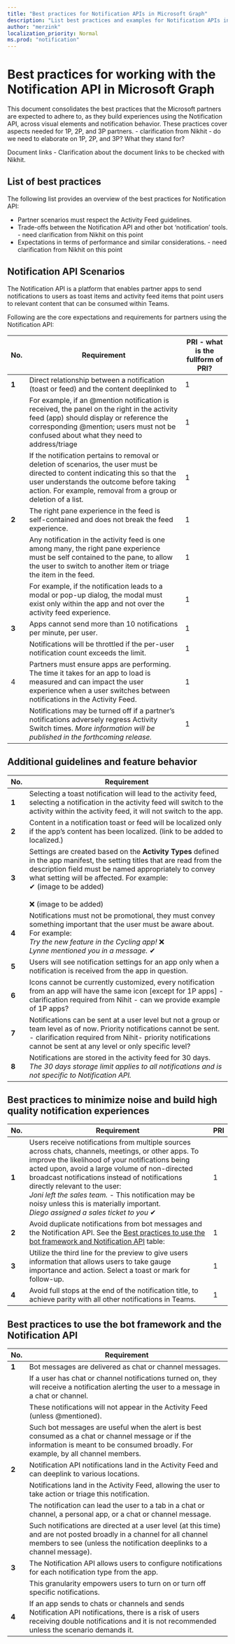 ```yaml
---
title: "Best practices for Notification APIs in Microsoft Graph"
description: "List best practices and examples for Notification APIs in Microsoft Graph"
author: "merzink"
localization_priority: Normal
ms.prod: "notification"
---
```


# Best practices for working with the Notification API in Microsoft Graph
This document consolidates the best practices that the Microsoft partners are expected to adhere to, as they build experiences using the Notification API, across visual elements and notification behavior. These practices cover aspects needed for 1P, 2P, and 3P partners. - clarification from Nikhit - do we need to elaborate on 1P, 2P, and 3P? What they stand for?

Document links - Clarification about the document links to be checked with Nikhit.	
	
## List of best practices
The following list provides an overview of the best practices for Notification API:

* Partner scenarios must respect the Activity Feed guidelines.
* Trade-offs between the Notification API and other bot ‘notification’ tools. - need clarification from Nikhit on this point
* Expectations in terms of performance and similar considerations. - need clarification from Nikhit on this point 

## Notification API Scenarios
The Notification API is a platform that enables partner apps to send notifications to users as toast items and activity feed items that point users to relevant content that can be consumed within Teams.

Following are the core expectations and requirements for partners using the Notification API:

|**No.**|**Requirement**|**PRI** - what is the fullform of PRI?|
|-------|---------------|------------------------|	
|**1**|Direct relationship  between a notification (toast or feed) and the content deeplinked to|1|
||For example, if an @mention notification is received, the panel on the right in the activity feed (app) should display or reference the corresponding @mention; users must not be confused about what they need to address/triage|1|
||If the notification pertains to removal or deletion of scenarios, the user must be directed to content indicating this so that the user understands the outcome before taking action. For example, removal from a group or deletion of a list.|1|
|**2**|	The right pane experience in the feed is self-contained and does not break the feed experience.|1|
||Any notification in the activity feed is one among many, the right pane experience must be self contained to the pane, to allow the user to switch to another item or triage the item in the feed.|1|	
||	For example, if the notification leads to a modal or pop-up dialog, the modal must exist only within the app and not over the activity feed experience.| 1|
|**3**| Apps cannot send more than 10 notifications per minute, per user.|1|
||	Notifications will be throttled if the per-user notification count exceeds the limit.|1|
|4|	Partners must ensure apps are performing. The time it takes for an app to load is measured and can impact the user experience when a user switches between notifications in the Activity Feed.|1|
|| Notifications may be turned off if a partner’s notifications adversely regress Activity Switch times. *More information will be published in the forthcoming release.*| 1|

## Additional guidelines and feature behavior 	
|**No.**|**Requirement**|
|-------|---------------|
|**1**|	Selecting a toast notification will lead to the activity feed, selecting a notification in the activity feed will switch to the activity within the activity feed, it will not switch to the app.|
|**2**|	Content in a notification toast or feed will be localized only if the app’s content has been localized. (link to be added to localized.)|
|**3**|	Settings are created based on the **Activity Types** defined in the app manifest, the setting titles that are read from the description field must be named appropriately to convey what setting will be affected. For example:<br/> ✔ (image to be added)<br/><br/>❌ (image to be added)|
|**4**|	Notifications must not be promotional, they must convey something important that the user must be aware about. For example:<br/>*Try the new feature in the Cycling app!* ❌<br/>*Lynne mentioned you in a message.* ✔|
|**5**| Users will see notification settings for an app only when a notification is received from the app in question.|
|**6**|	Icons cannot be currently customized, every notification from an app will have the same icon [except for 1P apps] - clarification required from Nihit - can we provide example of 1P apps?|
|**7**|	Notifications can be sent at a user level but not a group or team level as of now. Priority notifications cannot be sent. - clarification required from Nihit- priority notifications cannot be sent at any level or only specific level?|
|**8**|	Notifications are stored in the activity feed for 30 days. <br/>*The 30 days storage limit applies to all notifications and is not specific to Notification API.*|

## Best practices to minimize noise and build high quality notification experiences
|**No.**|**Requirement**|**PRI**|
|-------|---------------|-------|
|**1**| Users receive notifications from multiple sources across chats, channels, meetings, or other apps. To improve the likelihood of your notifications being acted upon, avoid a large volume of non-directed broadcast notifications instead of notifications directly relevant to the user:</br> *Joni left the sales team.* - This notification may be noisy unless this is materially important.<br/>*Diego assigned a sales ticket to you* ✔|	1|
|**2**|	Avoid duplicate notifications from bot messages and the Notification API. See the [Best practices to use the bot framework and Notification API]() table:|	1|
|**3**|	Utilize the third line for the preview to give users information that allows users to take gauge importance and action. Select a toast or mark for follow-up.|	1|
|**4**|	Avoid full stops at the end of the notification title, to achieve parity with all other notifications in Teams.|1|

## Best practices to use the bot framework and the Notification API
|**No.**|**Requirement**|
|-------|---------------|
|**1**|	Bot messages are delivered as chat or channel messages.| 
||	If a user has chat or channel notifications turned on, they will receive a notification alerting the user to a message in a chat or channel.|
||	These notifications will not appear in the Activity Feed (unless @mentioned).| 
|| Such bot messages are useful when the alert is best consumed as a chat or channel message or if the information is meant to be consumed broadly. For example, by all channel members.|
|**2**|	Notification API notifications land in the Activity Feed and can deeplink to various locations.|
||Notifications land in the Activity Feed, allowing the user to take action or triage this notification.|
||The notification can lead the user to a tab in a chat or channel, a personal app, or a chat or channel message.|
||Such notifications are directed at a user level (at this time) and are not posted broadly in a channel for all channel members to see (unless the notification deeplinks to a channel message).|
|**3**|	The Notification API allows users to configure notifications for each notification type from the app.|
||This granularity empowers users to turn on or turn off specific notifications.|
|**4**|	If an app sends to chats or channels and sends Notification API notifications, there is a risk of users receiving double notifications and it is not recommended unless the scenario demands it.|

